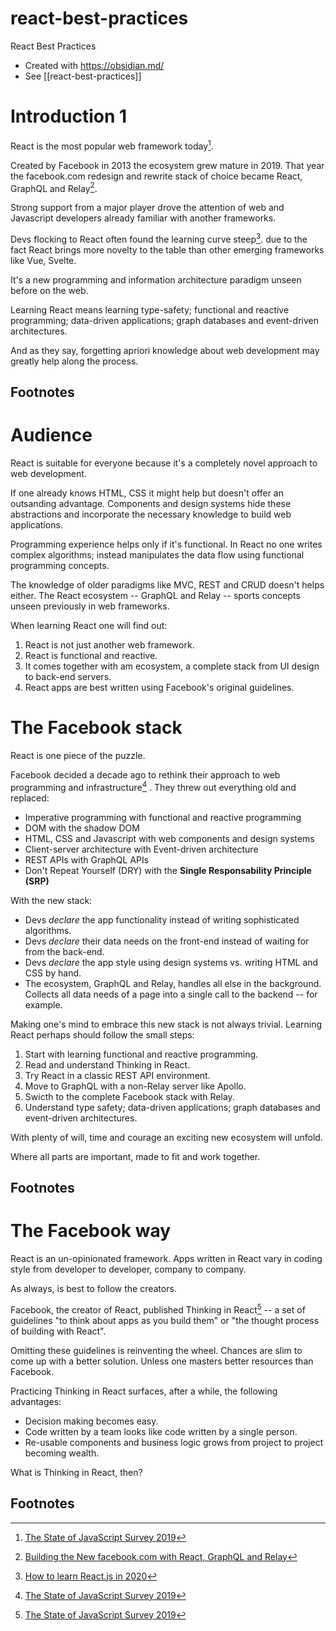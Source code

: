# react-best-practices
React Best Practices

- Created with https://obsidian.md/
- See [[react-best-practices]]

# Introduction 1

React is the most popular web framework today[^1].  

Created by Facebook in 2013 the ecosystem grew mature in 2019. That year the facebook.com redesign and rewrite stack of choice became React, GraphQL and Relay[^2].

Strong support from a major player drove the attention of web and Javascript developers already familiar with another frameworks.

Devs flocking to React often found the learning curve steep[^3]. due to the fact React brings more novelty to the table than other emerging frameworks like Vue, Svelte. 

It's a new programming and information architecture paradigm unseen before on the web.

Learning React means learning type-safety; functional and reactive programming; data-driven applications; graph databases and event-driven architectures.

And as they say, forgetting apriori knowledge about web development may greatly help along the process.

## Footnotes
[^1]: [The State of JavaScript Survey 2019](https://2019.stateofjs.com/front-end-frameworks/)
[^2]: [Building the New facebook.com with React, GraphQL and Relay](https://developers.facebook.com/videos/2019/building-the-new-facebookcom-with-react-graphql-and-relay/)
[^3]: [How to learn React.js in 2020](https://www.robinwieruch.de/learn-react-js)
[^4]: [A Big Picture](http://metamn.io/react/a-big-picture/)

# Audience

React is suitable for everyone because it's a completely novel approach to web development.

If one already knows HTML, CSS it might help but doesn't offer an outsanding advantage. Components and design systems hide these abstractions and incorporate the necessary knowledge to build web applications. 

Programming experience helps only if it's functional. In React no one writes complex algorithms; instead manipulates the data flow using functional programming concepts.

The knowledge of older paradigms like MVC, REST and CRUD doesn't helps either. The React ecosystem -- GraphQL and Relay -- sports concepts unseen previously in web frameworks.

When learning React one will find out: 

1. React is not just another web framework.
2. React is functional and reactive.
3. It comes together with am ecosystem, a complete stack from UI design to back-end servers.
4. React apps are best written using Facebook's original guidelines.

# The Facebook stack

React is one piece of the puzzle.

Facebook decided a decade ago to rethink their approach to web programming and infrastructure[^1] . They threw out everything old and replaced:

- Imperative programming with functional and reactive programming
- DOM with the shadow DOM
- HTML, CSS and Javascript with web components and design systems
- Client-server architecture with Event-driven architecture
- REST APIs with GraphQL APIs
- Don't Repeat Yourself (DRY) with the **Single Responsability Principle (SRP)**

With the new stack:

- Devs *declare* the app functionality instead of writing sophisticated algorithms.
- Devs *declare* their data needs on the front-end instead of waiting for from the back-end.
- Devs *declare* the app style using design systems vs. writing HTML and CSS by hand.
- The ecosystem, GraphQL and Relay, handles all else in the background. Collects all data needs of a page into a single call to the backend -- for example.

Making one's mind to embrace this new stack is not always trivial. Learning React perhaps should follow the small steps:

1. Start with learning functional and reactive programming. 
2. Read and understand Thinking in React.
3. Try React in a classic REST API environment.
4. Move to GraphQL with a non-Relay server like Apollo.
5. Swicth to the complete Facebook stack with Relay.
6. Understand type safety; data-driven applications; graph databases and event-driven architectures.

With plenty of will, time and courage an exciting new ecosystem will unfold. 

Where all parts are important, made to fit and work together. 

## Footnotes
[^1]: [We're gonna program like it's 1999](http://metamn.io/react/were-gonna-program-like-its-1999/)

# The Facebook way

React is an un-opinionated framework. Apps written in React vary in coding style from developer to developer, company to company.

As always, is best to follow the creators.

Facebook, the creator of React, published Thinking in React[^1] -- a set of guidelines "to think about apps as you build them" or  "the thought process of building with React".

Omitting these guidelines is reinventing the wheel. Chances are slim to come up with a better solution. Unless one masters better resources than Facebook.

Practicing Thinking in React surfaces, after a while, the following advantages: 

- Decision making becomes easy. 
- Code written by a team looks like code written by a single person.
- Re-usable components and business logic grows from project to project becoming wealth.

What is Thinking in React, then?

## Footnotes
[^1]: [Thinking in React](https://reactjs.org/docs/thinking-in-react.html)




